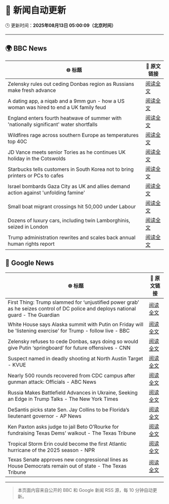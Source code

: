 # 🧠 新闻自动更新

🕒 更新时间：**2025年08月13日 05:00:09（北京时间）**

---

## 🌍 BBC News

| 🌐 标题 | 🔗 原文链接 |
|--------|-------------|
| Zelensky rules out ceding Donbas region as Russians make fresh advance | [阅读全文](https://www.bbc.com/news/articles/c4g6qd3k2peo?at_medium=RSS&at_campaign=rss) |
| A dating app, a niqab and a 9mm gun - how a US woman was hired to end a UK family feud | [阅读全文](https://www.bbc.com/news/articles/cn72x5p8801o?at_medium=RSS&at_campaign=rss) |
| England enters fourth heatwave of summer with 'nationally significant' water shortfalls | [阅读全文](https://www.bbc.com/news/articles/czerrzdewzxo?at_medium=RSS&at_campaign=rss) |
| Wildfires rage across southern Europe as temperatures top 40C | [阅读全文](https://www.bbc.com/news/articles/cdd3my4e0pqo?at_medium=RSS&at_campaign=rss) |
| JD Vance meets senior Tories as he continues UK holiday in the Cotswolds | [阅读全文](https://www.bbc.com/news/articles/cx29n78gg0vo?at_medium=RSS&at_campaign=rss) |
| Starbucks tells customers in South Korea not to bring printers or PCs to cafes | [阅读全文](https://www.bbc.com/news/articles/c207v3q9w08o?at_medium=RSS&at_campaign=rss) |
| Israel bombards Gaza City as UK and allies demand action against 'unfolding famine' | [阅读全文](https://www.bbc.com/news/articles/clyj0dd0qj9o?at_medium=RSS&at_campaign=rss) |
| Small boat migrant crossings hit 50,000 under Labour | [阅读全文](https://www.bbc.com/news/articles/c8e1xkwd74wo?at_medium=RSS&at_campaign=rss) |
| Dozens of luxury cars, including twin Lamborghinis, seized in London | [阅读全文](https://www.bbc.com/news/articles/cp948xjkpkdo?at_medium=RSS&at_campaign=rss) |
| Trump administration rewrites and scales back annual human rights report | [阅读全文](https://www.bbc.com/news/articles/cwy0lejvw25o?at_medium=RSS&at_campaign=rss) |

## 📰 Google News

| 🌐 标题 | 🔗 原文链接 |
|--------|-------------|
| First Thing: Trump slammed for ‘unjustified power grab’ as he seizes control of DC police and deploys national guard - The Guardian | [阅读全文](https://news.google.com/rss/articles/CBMi8wFBVV95cUxNc0ZoQzZyc2lMU0RUZGVYQUc1YkZnMmRsYjBISHZxMnhlanBaZEctYzFNRkE0dmNlbkw3UHBPMjhueGh6bFJHRjdDNlh0cU4zLWlqZVJ4eGxnVUJ0Y3NxaFBwdzBreDE3U2RmVTBSMnltUlJoMjBndWVBa0w3TlZzdDRaUXdrZmVDMzMzNFZ0aHcxSmZONzBSWkRzRXNyalBtamNWZzBuTzJ5SWNDbUNkWGxIMnBjSGJ3emRLLWpSbjFFM2Z3TTBBbllWU1RPcV9VTjY2NS0xd3NJbmZuQk9yNldLeUg0RXFHYVN0eXhQLVA4YTA?oc=5) |
| White House says Alaska summit with Putin on Friday will be 'listening exercise' for Trump - follow live - BBC | [阅读全文](https://news.google.com/rss/articles/CBMiVEFVX3lxTE1CZGliSDlMSllUenlrcDBpZXowcDRCVFU3d2lxNXhaQk8zMGZrcWZfQTFPMGFWSWlxbTVtN1ZVWWlXbmRmVkFVXzdLeTBoX2FlWUV1dQ?oc=5) |
| Zelensky refuses to cede Donbas, says doing so would give Putin ‘springboard’ for future offensives - CNN | [阅读全文](https://news.google.com/rss/articles/CBMijAFBVV95cUxNUlI0WVhvNHFaVGEzMXBkdkxpOGFnTkE0RkhMb2l2OFBkS1p6c0cwbWVSNHlKcDN0SHg5MUNNSVl4LTNwNnRmZVdJeldmc1NrV1ZJZndNYVdYaXg2a25XV0J5dXY3YVVTdF9ETFRHcDZzeUhtdGg5SzlyY1llSlNMSWhkTXM0dHhnQXlVbdIBkgFBVV95cUxNaEtfYlNvSUFzV1hianktd1Z2NEVBSzBZV0ZTY3BDSXlDdHMxWGhJQ0ZHcTNpdUxqcVVlNGc0RW9oNmtOOEhzNzM1Z2RkOEJmYk5hdUJrekhXelhYREJ6al9NT0lxNGlIMHdGLTdMdEdSMGR3SkdYb1R5UEFmVzhBT2YwdGU4NHpPeGRXUVFLdVFUZw?oc=5) |
| Suspect named in deadly shooting at North Austin Target - KVUE | [阅读全文](https://news.google.com/rss/articles/CBMiugFBVV95cUxPVnpHRENZX2ZsSkRGMTZGQUZiZkhZQW5BQzVDNE1rNUNYRmpvWng0Um4tVzZDZVI2WkRqMmZ2S2tqU3ZPMVZnR0hhSlg4NmZLRUVVa09aZjdENnVNdjRuZ3dFOFpLQV9Ed041WHRULTNTME5EOXJOVGxBQkd5eF9BTkNVQlgzUEo0S0huQURmSDJpU05zV1FmVGlhSmhpS2lSLWFGRlBObVpqcVRYeGNPOG9kT3YzR2pScHc?oc=5) |
| Nearly 500 rounds recovered from CDC campus after gunman attack: Officials - ABC News | [阅读全文](https://news.google.com/rss/articles/CBMiowFBVV95cUxPd0pnaTQxVnRMUGJLaENLd3BtbHdNdnl6ejVyQ1ZnMnlxeU8tbXR1TVdiSTBDaDZOTEo2bVh5QWx0dnlTY3J3UTVPUW5LbkdwWkJqYXFlRWVYMm9PZHlmNmpVOWtWRXdlN1pnSlNvN0RkeEZpMFlSajIzZk15LVBMUmdpaFdhajFNdXA1Ym1PZzQxNDlxNzMyQWJPUHAtWHh3SnE00gGoAUFVX3lxTFBnV0FYaVRpZFVCTjIyTjlwNEJWZkIwendNbzZBZGRSa0VjZFh5ZVFZRHlLSmdDREZ3a3VmNklKOERIU1ZSNHNpNkpGR0hGeHBiVUlDb0dIR0t6MnV5QlpJbF91M1JWTjlGdmFMLWhHODdabktuNUNOU2xvdU9HTTd4aExRb0lTV29OZU5rUUVjN28wTkRBV3BwTlRUay1ET254NXZrOXh6aQ?oc=5) |
| Russia Makes Battlefield Advances in Ukraine, Seeking an Edge in Trump Talks - The New York Times | [阅读全文](https://news.google.com/rss/articles/CBMimgFBVV95cUxOY3hoMzc0RGlPZHVGbXFUdHBTVUxQa3VGcXMxZW5lcUZ4LVNRc0h6ZjR5TVVtX3B3UjI4Wmtnc3RWdmdtMXplc0pDanVRaDA5eGZKQWxBUDluUENqZFNUTE9WV3RiSHpKMzRuaC1Ibk0zY21adlNYWjJiclNQVEFLeUdXTHRuSl9zc3pPemFmYkhqV3FVNGNIZG13?oc=5) |
| DeSantis picks state Sen. Jay Collins to be Florida’s lieutenant governor - AP News | [阅读全文](https://news.google.com/rss/articles/CBMivAFBVV95cUxORkRud19Ed2dmbUczYThIYjhTU21PbnhfRUNSQzBIYjQ0RVJLN3ZmaUNGUElCRDVmSzRXTGlQekNGSW5kUGRwZW9jb3FuZFVkc1dQanNEdUZNaWJqNlJxY1dURk5DMFEwMDB2cmt6WkRZR2Q5RUlBY0N3Z0pBSDRHYlVaMG9SWFJzWXFiS0lzNmFlWHZVOXlGU0h2d1h1bHU2WXp6WlB6ZVZTdXhydGMtTkQ0Yl9UbTZjZnZxeg?oc=5) |
| Ken Paxton asks judge to jail Beto O’Rourke for fundraising Texas Dems' walkout - The Texas Tribune | [阅读全文](https://news.google.com/rss/articles/CBMikAFBVV95cUxNckpFMTE1dHpDN0pKX0VOQUpUcENWcU8xVElFUFpJOTN5OV9BVWtMVmZUaW8tai14MWV2ZzUtNVZpbXlvRHd5czlxOWc5dXY4bUhDZm1MNWh5bHZJVWJ3VHA0eEJvR081NVdSMzBwd0dsQm40azhZOTlwaW12a0ZqY1BaMjJ6Rm1Jei1USXNZLUE?oc=5) |
| Tropical Storm Erin could become the first Atlantic hurricane of the 2025 season - NPR | [阅读全文](https://news.google.com/rss/articles/CBMif0FVX3lxTE0wVTN5OHlKZWsxMGJJU3BBaDROc2hnYjQ5MkhPLUNfMFpNY2lnMG1nYkVva1llNXVSNHozZ1p6eFhwV0cxY1JWb0x6cTJZVnlIdHlncVN2aWNPcERzTnZhQmoycXR3UmxibHVEZEFoaEdEVWt4eGRhckdRdGdWZnc?oc=5) |
| Texas Senate approves new congressional lines as House Democrats remain out of state - The Texas Tribune | [阅读全文](https://news.google.com/rss/articles/CBMiggFBVV95cUxNMUxwZmszYXJZZERnYzBFbUt2bU9QdWZUV3ktblpqOFFqMENHZkFubkpva05LcU5FVXpxbjJCX3BrRmhyMUZsd2Z0bF8xdjctZWNQLURQamJvYVpTSUttUHZFTUFWQkJldUJyMXlENTRNaHNJb1JLbG0wYjJsNXFIQm5n?oc=5) |

---
> 本页面内容来自公开的 BBC 和 Google 新闻 RSS 源，每 10 分钟自动更新。